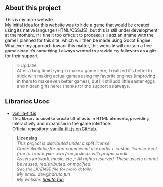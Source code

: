 ## About this project
This is my main website.  
My initial idea for this website was to hide a game that would be created using its native language (HTML/CSS/JS), but this is still under development at the moment. If I find it too difficult to proceed, I'll add an iframe with the game I planned for this site, which will then be made using Godot Engine. Whatever my approach toward this matter, this website will contain a free game since it's something I always wanted to provide my followers as a gift for their support. 

> ✨Update!  
> After a long time trying to make a game here, I realized it's better to stick with making actual games using my favorite engines (improving in them to make even better games), but I'll still add little easter eggs and hidden gifts here! Thanks for the support as always. 


## Libraries Used
- [vanilla-tilt.js](https://micku7zu.github.io/vanilla-tilt.js/)  
This library is used to create tilt effects in HTML elements, providing interactivity and dynamism in the game interface.  
Official repository: [vanilla-tilt.js on GitHub](https://micku7zu.github.io/vanilla-tilt.js/).  


  
> **Licensing**  
> _This project is distributed under a split license:_  
> _Code: Available for non-commercial use under a custom license. Feel free to create your own free projects with proper credit._  
> _Assets (artwork, music, etc.): All rights reserved. These assets cannot be reused, redistributed, or modified._  
> _See the LICENSE file for more details._  
> _My email: dev@haruto.fun_  
> _My website: [haruto.fun](https://www.haruto.fun/)_
